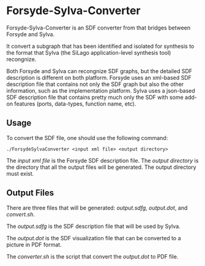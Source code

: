 # Forsyde-Sylva-Converter

Forsyde-Sylva-Converter is an SDF converter from that bridges between Forsyde and Sylva.

It convert a subgraph that has been identified and isolated for synthesis to the format that Sylva (the SiLago application-level synthesis tool) recongnize.

Both Forsyde and Sylva can recongnize SDF graphs, but the detailed SDF description is different on both platform. Forsyde uses an xml-based SDF description file that contains not only the SDF graph but also the other information, such as the implementation platform. Sylva uses a json-based SDF description file that contains pretty much only the SDF with some add-on features (ports, data-types, function name, etc).

## Usage

To convert the SDF file, one should use the following command:

```
./ForsydeSylvaConverter <input xml file> <output directory>
```

The *input xml file* is the Forsyde SDF description file. The *output directory* is the directory that all the output files will be generated. The output directory must exist.

## Output Files

There are three files that will be generated: *output.sdfg*, *output.dot*, and *convert.sh*.

The *output.sdfg* is the SDF description file that will be used by Sylva.

The *output.dot* is the SDF visualization file that can be converted to a picture in PDF format.

The *converter.sh* is the script that convert the *output.dot* to PDF file.
